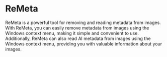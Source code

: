 # ReMeta

ReMeta is a powerful tool for removing and reading metadata from images. With ReMeta, you can easily remove metadata from images using the Windows context menu, making it simple and convenient to use. Additionally, ReMeta can also read AI metadata from images using the Windows context menu, providing you with valuable information about your images.